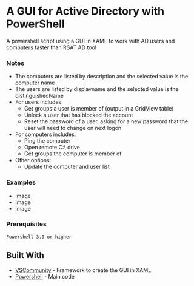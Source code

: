 # A GUI for Active Directory with PowerShell
A powershell script using a GUI in XAML to work with AD users and computers faster than RSAT AD tool
### Notes
- The computers are listed by description and the selected value is the computer name
- The users are listed by displayname and the selected value is the distinguishedName
- For users includes:
    - Get groups a user is member of (output in a GridView table)
    - Unlock a user that has blocked the account
    - Reset the password of a user, asking for a new password that the user will need to change on next logon
- For computers includes:
    - Ping the computer
    - Open remote C:\ drive
    - Get groups the computer is member of
- Other options:
    - Update the computer and user list

### Examples
- Image
- Image
- Image
### Prerequisites
```
Powershell 3.0 or higher

```

## Built With

* [VSCommunity](https://visualstudio.microsoft.com/es/vs/community/) - Framework to create the GUI in XAML
* [Powershell](https://docs.microsoft.com/es-es/powershell/) - Main code

